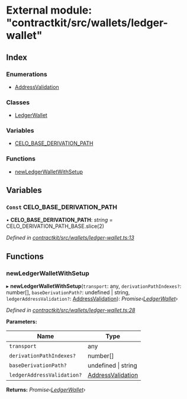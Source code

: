 # External module: "contractkit/src/wallets/ledger-wallet"

## Index

### Enumerations

* [AddressValidation](../enums/_contractkit_src_wallets_ledger_wallet_.addressvalidation.md)

### Classes

* [LedgerWallet](../classes/_contractkit_src_wallets_ledger_wallet_.ledgerwallet.md)

### Variables

* [CELO_BASE_DERIVATION_PATH](_contractkit_src_wallets_ledger_wallet_.md#const-celo_base_derivation_path)

### Functions

* [newLedgerWalletWithSetup](_contractkit_src_wallets_ledger_wallet_.md#newledgerwalletwithsetup)

## Variables

### `Const` CELO_BASE_DERIVATION_PATH

• **CELO_BASE_DERIVATION_PATH**: *string* = CELO_DERIVATION_PATH_BASE.slice(2)

*Defined in [contractkit/src/wallets/ledger-wallet.ts:13](https://github.com/celo-org/celo-monorepo/blob/master/packages/contractkit/src/wallets/ledger-wallet.ts#L13)*

## Functions

###  newLedgerWalletWithSetup

▸ **newLedgerWalletWithSetup**(`transport`: any, `derivationPathIndexes?`: number[], `baseDerivationPath?`: undefined | string, `ledgerAddressValidation?`: [AddressValidation](../enums/_contractkit_src_wallets_ledger_wallet_.addressvalidation.md)): *Promise‹[LedgerWallet](../classes/_contractkit_src_wallets_ledger_wallet_.ledgerwallet.md)›*

*Defined in [contractkit/src/wallets/ledger-wallet.ts:28](https://github.com/celo-org/celo-monorepo/blob/master/packages/contractkit/src/wallets/ledger-wallet.ts#L28)*

**Parameters:**

Name | Type |
------ | ------ |
`transport` | any |
`derivationPathIndexes?` | number[] |
`baseDerivationPath?` | undefined &#124; string |
`ledgerAddressValidation?` | [AddressValidation](../enums/_contractkit_src_wallets_ledger_wallet_.addressvalidation.md) |

**Returns:** *Promise‹[LedgerWallet](../classes/_contractkit_src_wallets_ledger_wallet_.ledgerwallet.md)›*
